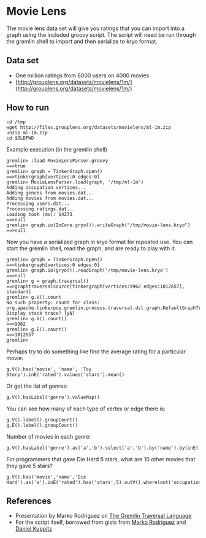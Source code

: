 Movie Lens
==========

The movie lens data set will give you ratings that you can import into a graph using the included groovy script.
The script will need be run through the gremlin shell to import and then serialize to kryo format.

Data set
--------

- One million ratings from 6000 users on 4000 movies
- [http://grouplens.org/datasets/movielens/1m/](http://grouplens.org/datasets/movielens/1m/)  

How to run
----------

```
cd /tmp
wget http://files.grouplens.org/datasets/movielens/ml-1m.zip
unzip ml-1m.zip
cd $OLDPWD
```

Example execution (in the gremlin shell)

```
gremlin> :load MovieLensParser.groovy
==>true
gremlin> graph = TinkerGraph.open()
==>tinkergraph[vertices:0 edges:0]
gremlin> MovieLensParser.load(graph, '/tmp/ml-1m')
Adding occupation vertices...
Adding genres from movies.dat...
Adding movies from movies.dat...
Processing users.dat...
Processing ratings.dat...
Loading took (ms): 14273
==>null
gremlin> graph.io(IoCore.gryo()).writeGraph("/tmp/movie-lens.kryo")
==>null
```

Now you have a serialized graph in kryo format for repeated use.  You can start the gremlin shell, read the graph, and are ready to play with it.

```
gremlin> graph = TinkerGraph.open()
==>tinkergraph[vertices:0 edges:0]
gremlin> graph.io(gryo()).readGraph('/tmp/movie-lens.kryo')
==>null
gremlin> g = graph.traversal()
==>graphtraversalsource[tinkergraph[vertices:9962 edges:1012657], standard]
gremlin> g.V().count
No such property: count for class: org.apache.tinkerpop.gremlin.process.traversal.dsl.graph.DefaultGraphTraversal
Display stack trace? [yN] 
gremlin> g.V().count()
==>9962
gremlin> g.E().count()
==>1012657
gremlin> 
```

Perhaps try to do something like find the average rating for a particular movie:

```
g.V().has('movie', 'name', 'Toy Story').inE('rated').values('stars').mean()

```

Or get the list of genres:

```
g.V().hasLabel('genre').valueMap()
```

You can see how many of each type of vertex or edge there is:

```
g.V().label().groupCount()
g.E().label().groupCount()
```

Number of movies in each genre:

```
g.V().hasLabel('genre').as('a','b').select('a','b').by('name').by(inE('genre').count())
```

For programmers that gave Die Hard 5 stars, what are 10 other movies that they gave 5 stars?

```
g.V().has('movie','name','Die Hard').as('a').inE('rated').has('stars',5).outV().where(out('occupation').has('name','programmer')).outE('rated').has('stars',5).inV().where(neq('a')).groupCount().by('name').order(local).by(valueDecr).limit(local,10).unfold()
```

References
----------

- Presentation by Marko Rodriguez on [The Gremlin Traversal Language](http://www.slideshare.net/slidarko/the-gremlin-traversal-language)
- For the script itself, borrowed from gists from [Marko Rodriguez](https://gist.github.com/okram/d9f158dee789689759da) and [Daniel Kuppitz](https://gist.github.com/dkuppitz/64a9f1ba30ca652d067a)
